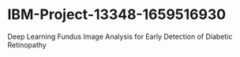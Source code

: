 # IBM-Project-13348-1659516930
Deep Learning Fundus Image Analysis for Early Detection of Diabetic Retinopathy

